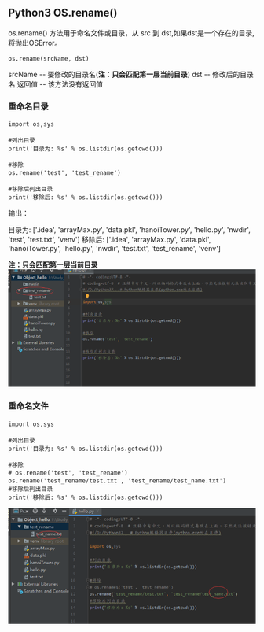 ## Python3 OS.rename()

os.rename() 方法用于命名文件或目录，从 src 到 dst,如果dst是一个存在的目录, 将抛出OSError。

```
os.rename(srcName, dst)
```
srcName -- 要修改的目录名(**注：只会匹配第一层当前目录**)
dst -- 修改后的目录名
返回值 -- 该方法没有返回值

### 重命名目录
```
import os,sys

#列出目录
print('目录为: %s' % os.listdir(os.getcwd()))

#移除
os.rename('test', 'test_rename')

#移除后列出目录
print('移除后: %s' % os.listdir(os.getcwd()))
```
输出：
> 
目录为: ['.idea', 'arrayMax.py', 'data.pkl', 'hanoiTower.py', 'hello.py', 'nwdir', 'test', 'test.txt', 'venv']
移除后: ['.idea', 'arrayMax.py', 'data.pkl', 'hanoiTower.py', 'hello.py', 'nwdir', 'test.txt', 'test_rename', 'venv']

**注：只会匹配第一层当前目录**
<img src='img/os_rename().png' />

### 重命名文件
```
import os,sys

#列出目录
print('目录为: %s' % os.listdir(os.getcwd()))

#移除
# os.rename('test', 'test_rename')
os.rename('test_rename/test.txt', 'test_rename/test_name.txt')
#移除后列出目录
print('移除后: %s' % os.listdir(os.getcwd()))
```
<img src='img/os.rename_text.png' />
